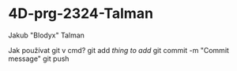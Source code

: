 # 4D-prg-2324-Talman

Jakub "Blodyx" Talman

Jak používat git v cmd?
    git add *thing to add*
    git commit -m "Commit message"
    git push
    